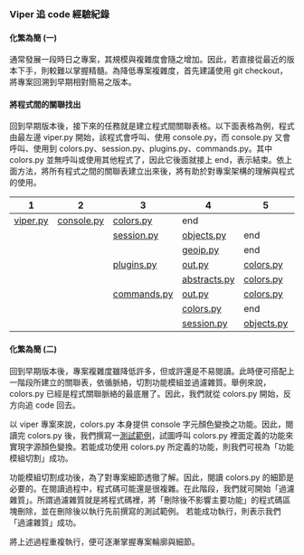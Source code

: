 ### Viper 追 code 經驗紀錄

#### 化繁為簡 (一)

通常發展一段時日之專案，其規模與複雜度會隨之增加。因此，若直接從最近的版本下手，則較難以掌握精髓。為降低專案複雜度，首先建議使用 git checkout，將專案回溯到早期相對簡易之版本。

#### 將程式間的關聯找出

回到早期版本後，接下來的任務就是建立程式間關聯表格。以下面表格為例，程式由最左邊 viper.py 開始，該程式會呼叫、使用 console.py，而 console.py 又會呼叫、使用到 colors.py、session.py、plugins.py、commands.py。其中 colors.py 並無呼叫或使用其他程式了，因此它後面就接上 end，表示結束。依上面方法，將所有程式之間的關聯表建立出來後，將有助於對專案架構的理解與程式的使用。

| 1                    | 2                                | 3                                  | 4                                   | 5                                | 6   |
|----------------------|----------------------------------|------------------------------------|-------------------------------------|----------------------------------|-----|
| [viper.py](viper.py) | [console.py](konsole/console.py) | [colors.py](konsole/colors.py)     | end                                 |                                  |     |
|                      |                                  | [session.py](konsole/session.py)   | [objects.py](konsole/objects.py)    | end                              |     |
|                      |                                  |                                    | [geoip.py](konsole/geoip/geoip.py)  | end                              |     |
|                      |                                  | [plugins.py](konsole/plugins.py)   | [out.py](konsole/out.py)            | [colors.py](konsole/colors.py)   | end |
|                      |                                  |                                    | [abstracts.py](konsole/abstract.py) | [colors.py](konsole/colors.py)   | end |
|                      |                                  | [commands.py](konsole/commands.py) | [out.py](konsole/abstract.py)       | [colors.py](konsole/colors.py)   | end |
|                      |                                  |                                    | [colors.py](konsole/colors.py)      | end                              |     |
|                      |                                  |                                    | [session.py](konsole/session.py)    | [objects.py](konsole/objects.py) | end |

#### 化繁為簡 (二)

回到早期版本後，專案複雜度雖降低許多，但或許還是不易閱讀。此時便可搭配上一階段所建立的關聯表，依循脈絡，切割功能模組並過濾雜質。舉例來說，colors.py 已經是程式關聯脈絡的最底層了。因此，我們就從 colors.py 開始，反方向追 code 回去。

以 viper 專案來說，colors.py 本身提供 console 字元顏色變換之功能。因此，閱讀完 colors.py 後，我們撰寫一[測試範例](color-example.py)，試圖呼叫 colors.py 裡面定義的功能來實現字源顏色變換。若能成功使用 colors.py 所定義的功能，則我們可視為「功能模組切割」成功。

功能模組切割成功後，為了對專案細節透徹了解。因此，閱讀 colors.py 的細節是必要的。在閱讀過程中，程式碼可能還是很複雜。在此階段，我們就可開始「過濾雜質」。所謂過濾雜質就是將程式碼裡，將「刪除後不影響主要功能」的程式碼區塊刪除，並在刪除後以執行先前撰寫的測試範例。 若能成功執行，則表示我們「過濾雜質」成功。

將上述過程重複執行，便可逐漸掌握專案輪廓與細節。
